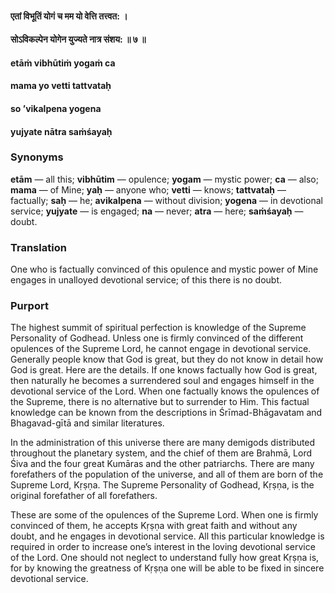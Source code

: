 #### एतां विभूतिं योगं च मम यो वेत्ति तत्त्वत: ।
#### सोऽविकल्पेन योगेन युज्यते नात्र संशय: ॥ ७ ॥

#### etāṁ vibhūtiṁ yogaṁ ca
#### mama yo vetti tattvataḥ
#### so ’vikalpena yogena
#### yujyate nātra saṁśayaḥ

### Synonyms

**etām** — all this; **vibhūtim** — opulence; **yogam** — mystic power; **ca** — also; **mama** — of Mine; **yaḥ** — anyone who; **vetti** — knows; **tattvataḥ** — factually; **saḥ** — he; **avikalpena** — without division; **yogena** — in devotional service; **yujyate** — is engaged; **na** — never; **atra** — here; **saṁśayaḥ** — doubt.

### Translation

One who is factually convinced of this opulence and mystic power of Mine engages in unalloyed devotional service; of this there is no doubt.

### Purport

The highest summit of spiritual perfection is knowledge of the Supreme Personality of Godhead. Unless one is firmly convinced of the different opulences of the Supreme Lord, he cannot engage in devotional service. Generally people know that God is great, but they do not know in detail how God is great. Here are the details. If one knows factually how God is great, then naturally he becomes a surrendered soul and engages himself in the devotional service of the Lord. When one factually knows the opulences of the Supreme, there is no alternative but to surrender to Him. This factual knowledge can be known from the descriptions in Śrīmad-Bhāgavatam and Bhagavad-gītā and similar literatures.

In the administration of this universe there are many demigods distributed throughout the planetary system, and the chief of them are Brahmā, Lord Śiva and the four great Kumāras and the other patriarchs. There are many forefathers of the population of the universe, and all of them are born of the Supreme Lord, Kṛṣṇa. The Supreme Personality of Godhead, Kṛṣṇa, is the original forefather of all forefathers.

These are some of the opulences of the Supreme Lord. When one is firmly convinced of them, he accepts Kṛṣṇa with great faith and without any doubt, and he engages in devotional service. All this particular knowledge is required in order to increase one’s interest in the loving devotional service of the Lord. One should not neglect to understand fully how great Kṛṣṇa is, for by knowing the greatness of Kṛṣṇa one will be able to be fixed in sincere devotional service.